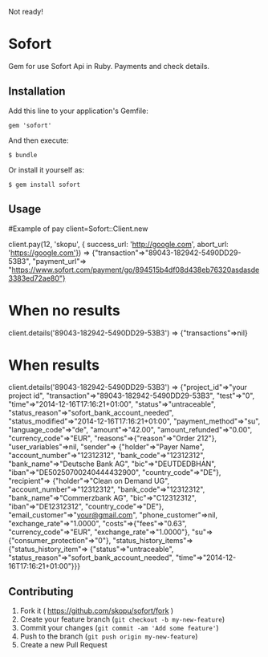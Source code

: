 Not ready!

# Sofort

 Gem for use Sofort Api in Ruby. Payments and check details.
## Installation

Add this line to your application's Gemfile:

    gem 'sofort'

And then execute:

    $ bundle

Or install it yourself as:

    $ gem install sofort

## Usage
  
  #Example of pay
  client=Sofort::Client.new

  client.pay(12, 'skopu', { success_url: 'http://google.com', abort_url: 'https://google.com'})
=> {"transaction"=>"89043-182942-5490DD29-53B3",
 "payment_url"=>
  "https://www.sofort.com/payment/go/894515b4df08d438eb76320asdasde3383ed72ae80"}
  
  # When no results
  client.details('89043-182942-5490DD29-53B3')
=> {"transactions"=>nil}

  # When results
  client.details('89043-182942-5490DD29-53B3')
=> {"project_id"=>"your project id",
 "transaction"=>"89043-182942-5490DD29-53B3",
 "test"=>"0",
 "time"=>"2014-12-16T17:16:21+01:00",
 "status"=>"untraceable",
 "status_reason"=>"sofort_bank_account_needed",
 "status_modified"=>"2014-12-16T17:16:21+01:00",
 "payment_method"=>"su",
 "language_code"=>"de",
 "amount"=>"42.00",
 "amount_refunded"=>"0.00",
 "currency_code"=>"EUR",
 "reasons"=>{"reason"=>"Order 212"},
 "user_variables"=>nil,
 "sender"=>
  {"holder"=>"Payer Name",
   "account_number"=>"12312312",
   "bank_code"=>"12312312",
   "bank_name"=>"Deutsche Bank AG",
   "bic"=>"DEUTDEDBHAN",
   "iban"=>"DE50250700240444432900",
   "country_code"=>"DE"},
 "recipient"=>
  {"holder"=>"Clean on Demand UG",
   "account_number"=>"12312312",
   "bank_code"=>"12312312",
   "bank_name"=>"Commerzbank AG",
   "bic"=>"C12312312",
   "iban"=>"DE12312312",
   "country_code"=>"DE"},
 "email_customer"=>"your@gmail.com",
 "phone_customer"=>nil,
 "exchange_rate"=>"1.0000",
 "costs"=>{"fees"=>"0.63", "currency_code"=>"EUR", "exchange_rate"=>"1.0000"},
 "su"=>{"consumer_protection"=>"0"},
 "status_history_items"=>
  {"status_history_item"=>
    {"status"=>"untraceable",
     "status_reason"=>"sofort_bank_account_needed",
     "time"=>"2014-12-16T17:16:21+01:00"}}}

## Contributing

1. Fork it ( https://github.com/skopu/sofort/fork )
2. Create your feature branch (`git checkout -b my-new-feature`)
3. Commit your changes (`git commit -am 'Add some feature'`)
4. Push to the branch (`git push origin my-new-feature`)
5. Create a new Pull Request
